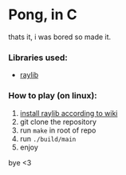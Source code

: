 # Pong, in C 
thats it, i was bored so made it.

### Libraries used:
- [raylib](https://github.com/raysan5/raylib)

### How to play (on linux):
1. [install raylib according to wiki](https://github.com/raysan5/raylib/wiki/Working-on-GNU-Linux)
2. git clone the repository
3. run `make` in root of repo
4. run `./build/main`
5. enjoy

bye <3
